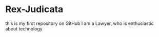 # Rex-Judicata
this is my first repository on GitHub
I am a Lawyer, who is enthusiastic about technology
